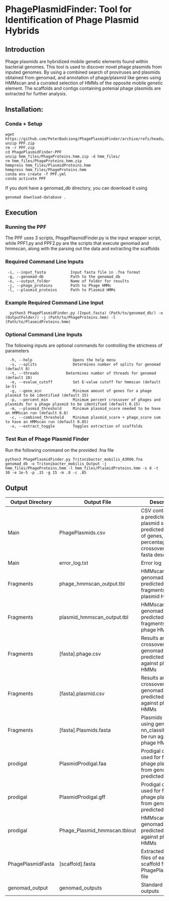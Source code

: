 # PhagePlasmidFinder: Tool for Identification of Phage Plasmid Hybrids

## Introduction
Phage plasmids are hybridized mobile genetic elements found within bacterial genomes. This tool is used to discover novel phage plasmids from inputed genomes. By using a combined search of proviruses and plasmids obtained from genomad, and annotation of phage/plasmid like genes using HMMscan and a currated selection of HMMs of the opposite mobile genetic element. The scaffolds and contigs containing potenial phage plasmids are extracted for further analysis. 

## Installation: 
### Conda + Setup
```
wget https://github.com/PeterBadciong/PhagePlasmidFinder/archive/refs/heads/PPF.zip
unzip PPF.zip
rm -r PPF.zip
cd PhagePlasmidFinder-PPF
unzip hmm_files/PhageProteins.hmm.zip -d hmm_files/
rm hmm_files/PhageProteins.hmm.zip
hmmpress hmm_files/PlasmidProteins.hmm
hmmpress hmm_files/PhageProteins.hmm
conda env create -f PPF.yml
conda activate PPF
```
If you dont have a genomad_db directory, you can download it using 
```
genomad download-database .
```
## Execution

### Running the PPF
  The PPF uses 3 scripts, PhagePlasmidFinder.py is the input wrapper script, while PPF1.py and PPF2.py are the scripts that execute genomad and hmmscan, along with the parsing 
  out the data and extracting the scaffolds

### Required Command Line Inputs
```
 -i, --input_fasta           Input fasta file in .fna format
 -g, --genomad-db            Path to the genomad_db
 -o, --output_folder         Name of folder for results
 -j, --phage_proteins        Path to Phage HMMs
 -l, --plasmid_proteins      Path to Plasmid HMMs
 ```
### Example Required Command Line Input
```
  python3 PhagePlasmidFinder.py (Input.fasta) (Path/to/genomad_db/) -o (OutputFolder/) -j (Path/to/PhageProteins.hmm) -l (Path/to/PlasmidProteins.hmm) 
```
### Optional Command Line Inputs
  The following inputs are optional commands for controlling the strictness of parameters
```   
  -h, --help                  Opens the help menu
  -s, --splits                Determines number of splits for genomad (default 8)
  -t, --threads            Determines number of threads for genomad (default 10)
  -e, --evalue_cutoff         Set E-value cutoff for hmmscan (default 1e-5)
  -g, --gene_min              Minimum amount of genes for a phage plasmid to be identified (default 15)
  -p, --percent_min           Minimum percent crossover of phages and plasmids for a phage plasmid to be identified (default 0.15)
  -m, --plasmid_threshold     Minimum plasmid_score needed to be have an HMMscan run (default 0.8)
  -c, --combined_threshold    Minimum plasmid_score + phage_score sum to have an HMMscan run (default 0.85)
  -x, --extract_toggle        Toggles extraction of scaffolds
```
### Test Run of Phage Plasmid Finder
Run the following command on the provided .fna file
```
python3 PhagePlasmidFinder.py Tritonibacter_mobilis_A3R06.fna genomad_db -o Tritonibacter_mobilis_Output -j hmm_files/PhageProteins.hmm -l hmm_files/PlasmidProteins.hmm -s 8 -t 30 -e 1e-5 -p .15 -g 15 -m .8 -c .85 
```
## Output

| Output Directory | Output File | Description |
| --- | --- | --- |
| Main | PhagePlasmids.csv | CSV containing the a predicted phage plasmid scaffold, predicted number of genes, percentage of MGE crossover, and fasta description |
| Main | error_log.txt | Error log |
| Fragments | phage_hmmscan_output.tbl | HMMscan of genomad predicted phages fragments against plasmid HMMs |
| Fragments | plasmid_hmmscan_output.tbl | HMMscan of genomad predicted plasmid fragments against phage HMMs |
| Fragments | [fasta].phage.csv | Results and overall crossover of genomad predicted phages against plasmid HMMs |
| Fragments | [fasta].plasmid.csv | Results and overall crossover of genomad predicted plasmids against phage HMMs |
| Fragments | [fasta].Plasmids.fasta | Plasmids ID'd using genomad's nn_classification to be run against phage HMMs |
| prodigal | PlasmidProdigal.faa | Prodigal output used for finding phage plasmids from genomad predicted plasmids |
| prodigal | PlasmidProdigal.gff | Prodigal output used for finding phage plasmids from genomad predicted plasmids |
| prodigal | Phage_Plasmid_hmmscan.tblout | HMMscan of genomad predicted plasmids against phage HMMs |
| PhagePlasmidFasta | [scaffold].fasta | Extracted .fasta files of each scaffold from the PhagePlasmids.csv file |
| genomad_output | genomad_outputs | Standard genomad outputs |
